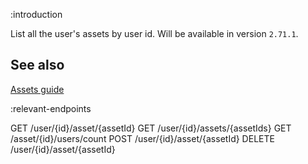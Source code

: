 :introduction

List all the user's assets by user id. Will be available in version `2.71.1`.

## See also

[Assets guide](/assets/)

:relevant-endpoints

GET /user/{id}/asset/{assetId}
GET /user/{id}/assets/{assetIds}
GET /asset/{id}/users/count
POST /user/{id}/asset/{assetId}
DELETE /user/{id}/asset/{assetId}
